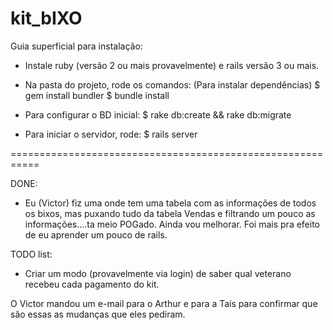 kit_bIXO
========


Guia superficial para instalação:

- Instale ruby (versão 2 ou mais provavelmente) e rails versão 3 ou mais.

- Na pasta do projeto, rode os comandos: (Para instalar dependências)
$ gem install bundler
$ bundle install

- Para configurar o BD inicial:
$ rake db:create && rake db:migrate

- Para iniciar o servidor, rode:
$ rails server

===========================================================

DONE:

- Eu (Victor) fiz uma onde tem uma tabela com as informações de
todos os bixos, mas puxando tudo da tabela Vendas e filtrando
um pouco as informações....ta meio POGado. Ainda vou melhorar.
Foi mais pra efeito de eu aprender um pouco de rails.



TODO list:

- Criar um modo (provavelmente via login) de saber qual veterano recebeu 
cada pagamento do kit.


O Victor mandou um e-mail para o Arthur e para a Taís para confirmar 
que são essas as mudanças que eles pediram.
